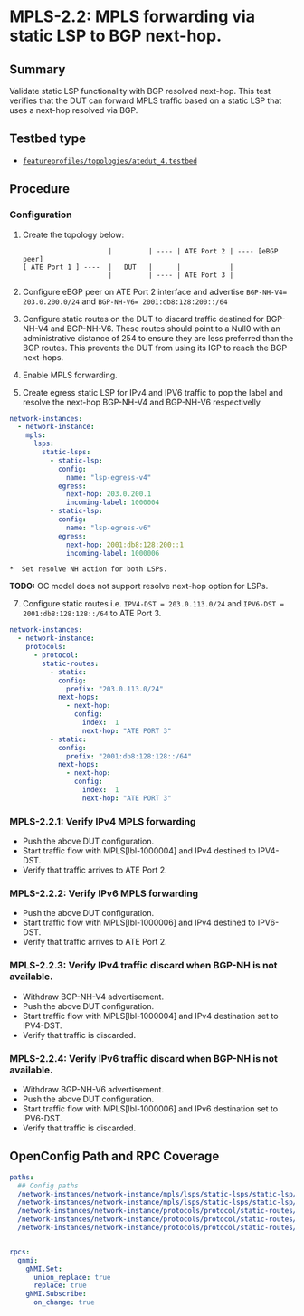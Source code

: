# MPLS-2.2: MPLS forwarding via static LSP to BGP next-hop.

## Summary

Validate static LSP functionality with BGP resolved next-hop. This test verifies that the DUT can forward MPLS traffic based on a static LSP that uses a next-hop resolved via BGP.

## Testbed type

*  [`featureprofiles/topologies/atedut_4.testbed`](https://github.com/openconfig/featureprofiles/blob/main/topologies/atedut_4.testbed)

## Procedure

### Configuration

1) Create the topology below:

    ```
                         |         | ---- | ATE Port 2 | ---- [eBGP peer]
    [ ATE Port 1 ] ----  |   DUT   |      |            |
                         |         | ---- | ATE Port 3 |
    ```

2)  Configure eBGP peer on ATE Port 2 interface and advertise `BGP-NH-V4= 203.0.200.0/24` and `BGP-NH-V6= 2001:db8:128:200::/64`
3) Configure static routes on the DUT to discard traffic destined for BGP-NH-V4 and BGP-NH-V6. These routes should point to a Null0  with an administrative distance of 254 to ensure they are less preferred than the BGP routes. This prevents the DUT from using its IGP to reach the BGP next-hops.
4)  Enable MPLS forwarding.
5)  Create egress static LSP for IPv4 and IPV6 traffic to pop the label and resolve the next-hop BGP-NH-V4 and BGP-NH-V6 respectivelly

```yaml
network-instances:  
  - network-instance:  
    mpls:  
      lsps:  
        static-lsps:  
          - static-lsp:  
            config:  
              name: "lsp-egress-v4"  
            egress:  
              next-hop: 203.0.200.1 
              incoming-label: 1000004  
          - static-lsp:  
            config:  
              name: "lsp-egress-v6"  
            egress:  
              next-hop: 2001:db8:128:200::1  
              incoming-label: 1000006
```
    *  Set resolve NH action for both LSPs.

**TODO:** OC model does not support resolve next-hop option for LSPs.

7)  Configure static routes i.e. `IPV4-DST = 203.0.113.0/24` and `IPV6-DST = 2001:db8:128:128::/64` to ATE Port 3.
```yaml
network-instances:
  - network-instance:
    protocols:
      - protocol:
        static-routes:
          - static:
            config:
              prefix: "203.0.113.0/24"
            next-hops:
              - next-hop:
                config:
                  index:  1
                  next-hop: "ATE PORT 3"
          - static:
            config:
              prefix: "2001:db8:128:128::/64"
            next-hops:
              - next-hop:
                config:
                  index:  1
                  next-hop: "ATE PORT 3"
```

### MPLS-2.2.1: Verify IPv4 MPLS forwarding

*   Push the above DUT configuration.
*   Start traffic flow with MPLS[lbl-1000004] and IPv4 destined to IPV4-DST.
*   Verify that traffic arrives to ATE Port 2.

### MPLS-2.2.2: Verify IPv6 MPLS forwarding

*   Push the above DUT configuration.
*   Start traffic flow with MPLS[lbl-1000006] and IPv4 destined to IPV6-DST.
*   Verify that traffic arrives to ATE Port 2.

### MPLS-2.2.3: Verify IPv4 traffic discard when BGP-NH is not available.

*   Withdraw BGP-NH-V4 advertisement.    
*   Push the above DUT configuration.
*   Start traffic flow with MPLS[lbl-1000004] and IPv4 destination set to IPV4-DST.
*   Verify that traffic is discarded.

### MPLS-2.2.4: Verify IPv6 traffic discard when BGP-NH is not available.

*   Withdraw BGP-NH-V6 advertisement.    
*   Push the above DUT configuration.
*   Start traffic flow with MPLS[lbl-1000006] and IPv6 destination set to IPV6-DST.
*   Verify that traffic is discarded.

## OpenConfig Path and RPC Coverage

```yaml
paths:
  ## Config paths
  /network-instances/network-instance/mpls/lsps/static-lsps/static-lsp/egress/config/incoming-label:
  /network-instances/network-instance/mpls/lsps/static-lsps/static-lsp/egress/config/next-hop:
  /network-instances/network-instance/protocols/protocol/static-routes/static/config/prefix:
  /network-instances/network-instance/protocols/protocol/static-routes/static/next-hops/next-hop/config/next-hop:
  /network-instances/network-instance/protocols/protocol/static-routes/static/next-hops/next-hop/config/index:


rpcs:
  gnmi:
    gNMI.Set:
      union_replace: true
      replace: true
    gNMI.Subscribe:
      on_change: true
```